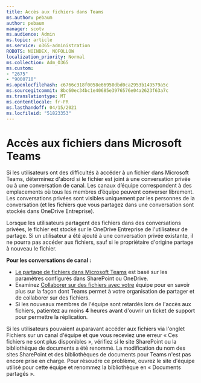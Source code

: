 ```yaml
---
title: Accès aux fichiers dans Teams
ms.author: pebaum
author: pebaum
manager: scotv
ms.audience: Admin
ms.topic: article
ms.service: o365-administration
ROBOTS: NOINDEX, NOFOLLOW
localization_priority: Normal
ms.collection: Adm_O365
ms.custom:
- "2675"
- "9000710"
ms.openlocfilehash: c6766c318f0058e66950dbd0ca2953b149579a5c
ms.sourcegitcommit: 8bc60ec34bc1e40685e3976576e04a2623f63a7c
ms.translationtype: MT
ms.contentlocale: fr-FR
ms.lasthandoff: 04/15/2021
ms.locfileid: "51823353"
---
```

# <a name="accessing-files-in-microsoft-teams"></a>Accès aux fichiers dans Microsoft Teams

Si les utilisateurs ont des difficultés à accéder à un fichier dans Microsoft Teams, déterminez d'abord si le fichier est joint à une conversation privée ou à une conversation de canal. Les canaux d’équipe correspondent à des emplacements où tous les membres d’équipe peuvent converser librement. Les conversations privées sont visibles uniquement par les personnes de la conversation (et les fichiers que vous partagez dans une conversation sont stockés dans OneDrive Entreprise).

Lorsque les utilisateurs partagent des fichiers dans des conversations privées, le fichier est stocké sur le OneDrive Entreprise de l'utilisateur de partage. Si un utilisateur a été ajouté à une conversation privée existante, il ne pourra pas accéder aux fichiers, sauf si le propriétaire d'origine partage à nouveau le fichier.    

**Pour les conversations de canal :**

- [Le partage de fichiers dans Microsoft Teams](https://docs.microsoft.com/MicrosoftTeams/sharing-files-in-teams) est basé sur les paramètres configurés dans SharePoint ou OneDrive. 
- Examinez [Collaborer sur des fichiers avec votre](https://support.office.com/article/Collaborate-on-files-with-your-Team-9b200289-dbac-4823-85bd-628a5c7bb0ae) équipe pour en savoir plus sur la façon dont Teams permet à votre organisation de partager et de collaborer sur des fichiers. 
- Si les nouveaux membres de l'équipe sont retardés lors de l'accès aux fichiers, patientez au moins **4** heures avant d'ouvrir un ticket de support pour permettre la réplication. 

Si les utilisateurs pouvaient auparavant accéder aux fichiers via l'onglet Fichiers sur un canal d'équipe et que vous receviez une erreur « Ces fichiers ne sont plus disponibles », vérifiez si le site SharePoint ou la bibliothèque de documents a été renommé. La modification du nom des sites SharePoint et des bibliothèques de documents pour Teams n'est pas encore prise en charge. Pour résoudre ce problème, ouvrez le site d'équipe utilisé pour cette équipe et renommez la bibliothèque en « Documents partagés ».